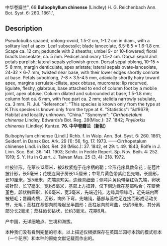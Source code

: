 中华卷瓣兰",
69.**Bulbophyllum chinense** (Lindley) H. G. Reichenbach Ann. Bot. Syst. 6: 260. 1861.",

## Description
Pseudobulbs spaced, oblong-ovoid, 1.5-2 cm, 1-1.2 cm in diam., with a solitary leaf at apex. Leaf subsessile; blade lanceolate, 6.5-8.5 × 1.6-1.8 cm. Scape ca. 12 cm; peduncle with 2 sheaths; umbel 9- or 10-flowered; floral bracts lanceolate, ca. 5 mm. Pedicel and ovary 1.5-2 cm. Dorsal sepal and petals purplish; lateral sepals yellowish green. Dorsal sepal oblong, 10-15 × 5-8 mm, margin denticulate, apex aristate; lateral sepals ovate-lanceolate, 24-32 × 6-7 mm, twisted near base, with their lower edges shortly connate at base. Petals suboblong, 7-8 × 3.5-4.5 mm, adaxially shortly hairy toward apex, margins serrulate-ciliate, apex obtuse, mucronate; lip recurved, ligulate, fleshy, glabrous, base attached to end of column foot by a mobile joint, apex obtuse. Column dilated and subrounded at base, 1.5-1.8 mm; column foot ca. 6 mm, with free part ca. 2 mm; stelidia narrowly subulate, ca. 3 mm. Fl. Jul.
  "Reference": "This species is known only from the type at K.This species is known only from the type at K.
  "Statistics": "&amp;#9679; Habitat and locality unknown. \"China.\"
  "Synonym": "*Cirrhopetalum chinense* Lindley, Edwards’s Bot. Reg. 28(Misc.): 37. 1842; *Phyllorkis chinensis* (Lindley) Kuntze.
**76. 中华卷瓣兰（新拟）**

Bulbophyllum chinense (Lindl.) Rchb. f. in Walp. Ann. Bot. Syst. 6: 260. 1861; Seidenf. in Dansk Bot. Ark. 29 (1): 56, fig. 17. 1973. ——Cirrhopetalum chinense Lindl. in Bot. Ret. 28 (Misc.): 37. 1842, et 29: t. 49. 1843; Rolfe in J. Linn. Soc. Bot. 36: 141. 1903; Schltr. in Fedde Repert. Sp. Nov. Beih. 4: 252. 1919; S. Y. Hu in Quart. J. Taiwan Mus. 25 (3, 4): 218. 1972.

叶披针形。花葶长12厘米，被2枚紧抱于花序柄的鞘；伞形花序具数朵花；花苞片披针形，长5毫米；花梗连同子房长1.5厘米；中萼片黄色带紫红色先端，长圆形，长10厘米，宽5毫米，先端具短尖，边缘具细齿；侧萼片黄色带紫红色先端，卵状披针形，长17毫米，宽约5毫米，基部上方扭转，仅下侧边缘在基部粘合；花瓣紫堇色，卵状椭圆形，长6毫米，宽3毫米，先端近钝，边缘具细缘毛，近先端内面被短毛；唇瓣肉质，舌形，向外下弯，先端钝，基部与蕊柱足连接而形成活动关节，无毛；蕊柱在基部向前隆起呈半圆形；蕊柱足向前弯曲，长约6毫米，其分离部分长2毫米；蕊柱齿长钻状，长约3毫米。花期6月。

产中国，无详细地点、生境和海拔。

本种我们没有看到完整的标本，以上描述仅根据保存在英国邱园标本馆的模式标本（一个花序）和本种的原始文献记载而作出的。
